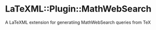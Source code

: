 LaTeXML::Plugin::MathWebSearch
============================

A LaTeXML extension for generatiing MathWebSearch queries from TeX
